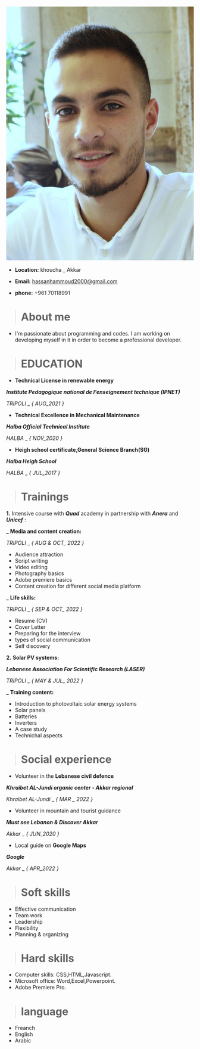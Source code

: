   ![Profile picture!](profile.jpeg)


* **Location:** khoucha _ Akkar  

* **Email:** hassanhammoud2000@gmail.com

* **phone:** +961 70118991

># About me

* I'm passionate about programming and codes. I am working on developing myself in it in order to become a professional developer.
  

># EDUCATION

* **Technical License in renewable energy**

***Institute Pedagogique national de l'enseignement technique (IPNET)***

*TRIPOLI* _ *{ AUG_2021 }*
* **Technical Excellence in Mechanical Maintenance**

***Halba Official Technical Institute***

*HALBA* _ *{ NOV_2020 }*
* **Heigh school certificate,General Science Branch(SG)**

***Halba Heigh School***

*HALBA* _ *{ JUL_2017 }*

># Trainings

**1.** Intensive course with ***Quad*** academy in partnership with ***Anera*** and ***Unicef*** :


**_** **Media and content creation:**

*TRIPOLI* _ *{ AUG & OCT_
2022 }*
* Audience attraction
* Script writing
* Video editing
* Photography basics
* Adobe premiere basics
* Content creation for different social media platform

**_** **Life skills:**

*TRIPOLI* _ *{ SEP & OCT_
2022 }*
* Resume (CV)
* Cover Letter
* Preparing for the interview
* types of social communication
* Self discovery

**2.** **Solar PV systems:**

***Lebanese Association For Scientific Research (LASER)***

*TRIPOLI* _ *{ MAY & JUL_
2022 }*

**_** **Training content:**
* Introduction to photovoltaic solar  energy systems
* Solar panels
* Batteries
* Inverters
* A case study 
* Technichal aspects

># Social experience
* Volunteer in the **Lebanese civil defence**

***Khraibet AL-Jundi organic center - Akkar regional***

*Khraibet AL-Jundi* _ *{ MAR _
2022 }*
* Volunteer in mountain and tourist guidance

***Must see Lebanon & Discover Akkar***

*Akkar* _ *{ JUN_2020 }*
* Local guide on **Google Maps**

***Google***

*Akkar* _ *{ APR_2022 }*

># Soft skills
* Effective communication
* Team work
* Leadership
* Flexibility
* Planning & organizing
># Hard skills
* Computer skills: CSS,HTML,Javascript.
* Microsoft office: Word,Excel,Powerpoint.
* Adobe Premiere Pro.


># language
- Freanch
- English
- Arabic



